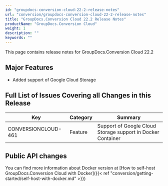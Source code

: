```yaml
---
id: "groupdocs-conversion-cloud-22-2-release-notes"
url: "conversion/groupdocs-conversion-cloud-22-2-release-notes"
title: "GroupDocs.Conversion Cloud 22.2 Release Notes"
productName: "GroupDocs.Conversion Cloud"
weight: 1
description: ""
keywords: ""
---
```


This page contains release notes for GroupDocs.Conversion Cloud 22.2

## Major Features ##

+ Added support of Google Cloud Storage

## Full List of Issues Covering all Changes in this Release ##

|Key|Category|Summary
|---|---|---
|CONVERSIONCLOUD-461|Feature|Support of Google Cloud Storage support in Docker Container

## Public API changes ##

You can find more information about Docker version at [How to self-host GroupDocs.Conversion Cloud with Docker]({{< ref "conversion/getting-started/self-host-with-docker.md" >}})
